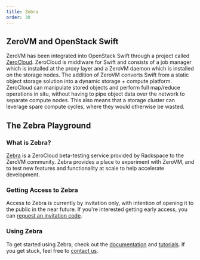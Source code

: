 ```yaml
---
title: Zebra
order: 30
---
```


<div class="four columns omega" style="float: right">
  <span class="illo openstack"></span>
</div>

## ZeroVM and OpenStack Swift

ZeroVM has been integrated into OpenStack Swift through a project called
[ZeroCloud](https://github.com/zerovm/zerocloud). ZeroCloud is
middlware for Swift and consists of a job manager which is installed at the
proxy layer and a ZeroVM daemon which is installed on the storage nodes. The
addition of ZeroVM converts Swift from a static object storage solution into a
dynamic storage + compute platform. ZeroCloud can manipulate stored objects and
perform full map/reduce operations in situ, without having to pipe
object data over the network to separate compute nodes. This also means that a
storage cluster can leverage spare compute cycles, where they would otherwise
be wasted.

## The Zebra Playground

### What is Zebra?

[Zebra](https://zebra.zerovm.org) is a ZeroCloud beta-testing service
provided by Rackspace to the ZeroVM community. Zebra provides a place
to experiment with ZeroVM, and to test new features and functionality
at scale to help accelerate development.

### Getting Access to Zebra

Access to Zebra is currently by invitation only, with intention of
opening it to the public in the near future. If you're interested
getting early access, you can
[request an invitation code](https://zebra.zerovm.org/register.html).

### Using Zebra

To get started using Zebra, check out the
[documentation](https://zerovm.readthedocs.org/en/latest/zebra/zebra.html)
and
[tutorials](https://zerovm.readthedocs.org/en/latest/zebra/tutorial.html).
If you get stuck, feel free to
[contact us](https://zerovm.readthedocs.org/contact.html).

